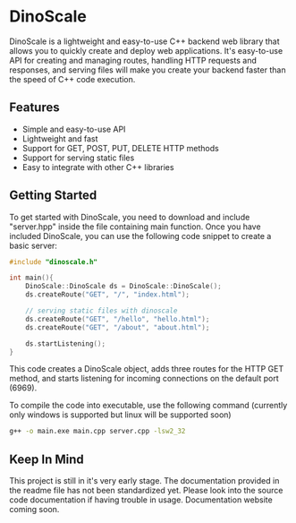 # DinoScale

DinoScale is a lightweight and easy-to-use C++ backend web library that allows you to quickly create and deploy web applications. It's easy-to-use API for creating and managing routes, handling HTTP requests and responses, and serving files will make you create your backend faster than the speed of C++ code execution.

## Features

- Simple and easy-to-use API
- Lightweight and fast
- Support for GET, POST, PUT, DELETE HTTP methods
- Support for serving static files
- Easy to integrate with other C++ libraries

## Getting Started

To get started with DinoScale, you need to download and include "server.hpp" inside the file containing main function. Once you have included DinoScale, you can use the following code snippet to create a basic server:

```cpp
#include "dinoscale.h"

int main(){
    DinoScale::DinoScale ds = DinoScale::DinoScale();
    ds.createRoute("GET", "/", "index.html");

    // serving static files with dinoscale
    ds.createRoute("GET", "/hello", "hello.html");
    ds.createRoute("GET", "/about", "about.html");

    ds.startListening();
}
```

This code creates a DinoScale object, adds three routes for the HTTP GET method, and starts listening for incoming connections on the default port (6969).

To compile the code into executable, use the following command (currently only windows is supported but linux will be supported soon)

```bash
g++ -o main.exe main.cpp server.cpp -lsw2_32
```

## Keep In Mind

This project is still in it's very early stage. The documentation provided in the readme file has not been standardized yet. Please look into the source code documentation if having trouble in usage. Documentation website coming soon.
